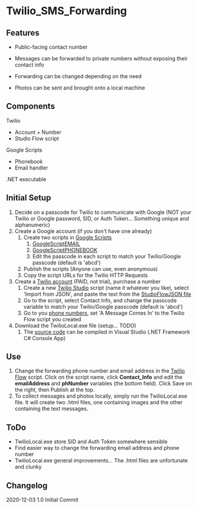 # Twilio_SMS_Forwarding

## Features

* Public-facing contact number

* Messages can be forwarded to private numbers without exposing their contact info

* Forwarding can be changed depending on the need

* Photos can be sent and brought onto a local machine

## Components

Twilio
* Account + Number
* Studio Flow script

Google Scripts
* Phonebook
* Email handler

.NET executable

## Initial Setup

1. Decide on a passcode for Twilio to communicate with Google (NOT your Twilio or Google password, SID, or Auth Token... Something unique and alphanumeric)
1. Create a Google account (if you don't have one already)
   1. Create two scripts in [Google Scripts](https://script.google.com/home/my)
       1. [GoogleScriptEMAIL](https://github.com/td0g/Twilio_SMS_Forwarding/blob/main/googleScriptEMAIL)
       1. [GoogleScriptPHONEBOOK](https://github.com/td0g/Twilio_SMS_Forwarding/blob/main/googleScriptPHONEBOOK)
       1. Edit the passcode in each script to match your Twilio/Google passcode (default is 'abcd')
   1. Publish the scripts (Anyone can use, even anonymous)
   1. Copy the script URLs for the Twilio HTTP Requests
1. Create a [Twilio account](https://www.twilio.com/) (PAID, not trial), purchase a number
   1. Create a new [Twilio Studio](https://www.twilio.com/console/studio) script (name it whatever you like), select 'Import from JSON', and paste the text from the [StudioFlowJSON file](https://github.com/td0g/Twilio_SMS_Forwarding/raw/main/StudioFlowJSON)
   1.  Go to the script, select Contact Info, and change the passcode variable to match your Twilio/Google passcode (default is 'abcd')
   1. Go to you [phone numbers](https://www.twilio.com/console/phone-numbers/incoming), set 'A Message Comes In' to the Twilio Flow script you created
1. Download the TwilioLocal.exe file (setup... TODO)
   1. The [source code](https://github.com/td0g/Twilio_SMS_Forwarding/blob/main/TwilioLocalSOURCE) can be compiled in Visual Studio (.NET Framework C# Console App)

## Use

1. Change the forwarding phone number and email address in the [Twilio Flow](https://www.twilio.com/console/studio/dashboard) script. Click on the script name, click **Contact_Info** and edit the **emailAddress** and **phNumber** variables (the bottom field).  Click Save on the right, then Publish at the top.
1.  To collect messages and photos locally, simply run the TwilioLocal.exe file.  It will create two .html files, one containing images and the other containing the text messages.

## ToDo

* TwilioLocal.exe store SID and Auth Token somewhere sensible
* Find easier way to change the forwarding email address and phone number
* TwilioLocal.exe general improvements... The .html files are unfortunate and clunky

## Changelog

2020-12-03 1.0 Initial Commit
